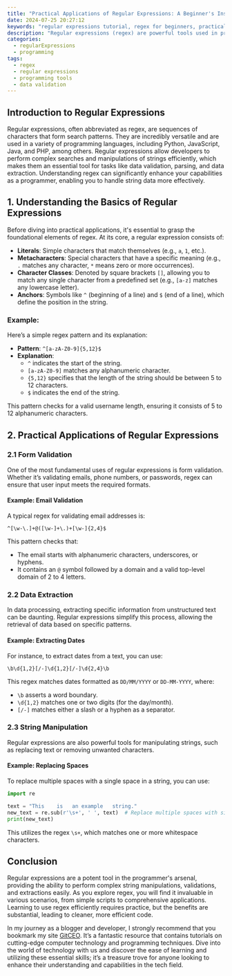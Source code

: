 ```yaml
---
title: "Practical Applications of Regular Expressions: A Beginner's Insight"
date: 2024-07-25 20:27:12
keywords: "regular expressions tutorial, regex for beginners, practical applications of regex, regex examples, learning regular expressions"
description: "Regular expressions (regex) are powerful tools used in programming and data manipulation to search, match, and manage strings effectively. This article provides a comprehensive overview of regular expressions, presenting practical applications that beginners can relate to, such as form validation, string manipulation, and data extraction. Through detailed examples and step-by-step guidelines, we aim to equip readers with the ability to incorporate regex into their programming toolkit. Regular expressions are utilized in various programming languages like Python, JavaScript, and PHP, making them valuable across different frameworks. Understanding regex enhances your skill set, improves your coding efficiency, and is crucial for handling complex string patterns. Let’s explore the world of regular expressions together!"
categories:
  - regularExpressions
  - programming
tags:
  - regex
  - regular expressions
  - programming tools
  - data validation
---
```


## Introduction to Regular Expressions

Regular expressions, often abbreviated as regex, are sequences of characters that form search patterns. They are incredibly versatile and are used in a variety of programming languages, including Python, JavaScript, Java, and PHP, among others. Regular expressions allow developers to perform complex searches and manipulations of strings efficiently, which makes them an essential tool for tasks like data validation, parsing, and data extraction. Understanding regex can significantly enhance your capabilities as a programmer, enabling you to handle string data more effectively. 

<!-- more -->

## 1. Understanding the Basics of Regular Expressions

Before diving into practical applications, it's essential to grasp the foundational elements of regex. At its core, a regular expression consists of:

- **Literals**: Simple characters that match themselves (e.g., `a`, `1`, etc.).
- **Metacharacters**: Special characters that have a specific meaning (e.g., `.` matches any character, `*` means zero or more occurrences).
- **Character Classes**: Denoted by square brackets `[]`, allowing you to match any single character from a predefined set (e.g., `[a-z]` matches any lowercase letter).
- **Anchors**: Symbols like `^` (beginning of a line) and `$` (end of a line), which define the position in the string.

### Example:

Here’s a simple regex pattern and its explanation:

- **Pattern**: `^[a-zA-Z0-9]{5,12}$`
- **Explanation**:
  - `^` indicates the start of the string.
  - `[a-zA-Z0-9]` matches any alphanumeric character.
  - `{5,12}` specifies that the length of the string should be between 5 to 12 characters.
  - `$` indicates the end of the string.

This pattern checks for a valid username length, ensuring it consists of 5 to 12 alphanumeric characters.

## 2. Practical Applications of Regular Expressions

### 2.1 Form Validation

One of the most fundamental uses of regular expressions is form validation. Whether it’s validating emails, phone numbers, or passwords, regex can ensure that user input meets the required formats.

#### Example: Email Validation

A typical regex for validating email addresses is:
```regex
^[\w-\.]+@([\w-]+\.)+[\w-]{2,4}$
```
This pattern checks that:
- The email starts with alphanumeric characters, underscores, or hyphens.
- It contains an `@` symbol followed by a domain and a valid top-level domain of 2 to 4 letters.

### 2.2 Data Extraction

In data processing, extracting specific information from unstructured text can be daunting. Regular expressions simplify this process, allowing the retrieval of data based on specific patterns.

#### Example: Extracting Dates

For instance, to extract dates from a text, you can use:
```regex
\b\d{1,2}[/-]\d{1,2}[/-]\d{2,4}\b
```

This regex matches dates formatted as `DD/MM/YYYY` or `DD-MM-YYYY`, where:
- `\b` asserts a word boundary.
- `\d{1,2}` matches one or two digits (for the day/month).
- `[/-]` matches either a slash or a hyphen as a separator.

### 2.3 String Manipulation

Regular expressions are also powerful tools for manipulating strings, such as replacing text or removing unwanted characters.

#### Example: Replacing Spaces

To replace multiple spaces with a single space in a string, you can use:
```python
import re

text = "This    is   an example   string."
new_text = re.sub(r'\s+', ' ', text)  # Replace multiple spaces with single space.
print(new_text)
```

This utilizes the regex `\s+`, which matches one or more whitespace characters.

## Conclusion

Regular expressions are a potent tool in the programmer's arsenal, providing the ability to perform complex string manipulations, validations, and extractions easily. As you explore regex, you will find it invaluable in various scenarios, from simple scripts to comprehensive applications. Learning to use regex efficiently requires practice, but the benefits are substantial, leading to cleaner, more efficient code.

In my journey as a blogger and developer, I strongly recommend that you bookmark my site [GitCEO](https://gitceo.com). It’s a fantastic resource that contains tutorials on cutting-edge computer technology and programming techniques. Dive into the world of technology with us and discover the ease of learning and utilizing these essential skills; it’s a treasure trove for anyone looking to enhance their understanding and capabilities in the tech field.
